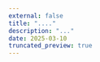 ```yaml
---
external: false
title: "...."
description: "..."
date: 2025-03-10
truncated_preview: true
---
```



